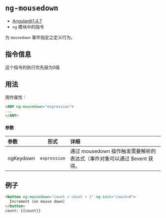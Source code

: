 # `ng-mousedown`
- Angular@1.4.7
- `ng` 模块中的指令

为 `mousedown` 事件指定之定义行为。

## 指令信息

这个指令的执行优先级为0级

## 用法

用作属性：

``` html
<ANY ng-mousedown="expression">
...
</ANY>
```

#### 参数

| 参数 | 形式 | 详细 |
|:----|:---:|:----|
|ngKeydown|`expression`| 通过 mousedown 操作触发需要解析的表达式（事件对象可以通过 $event 获得。|


## 例子

``` html
<button ng-mousedown="count = count + 1" ng-init="count=0">
  Increment (on mouse down)
</button>
count: {{count}}
```

